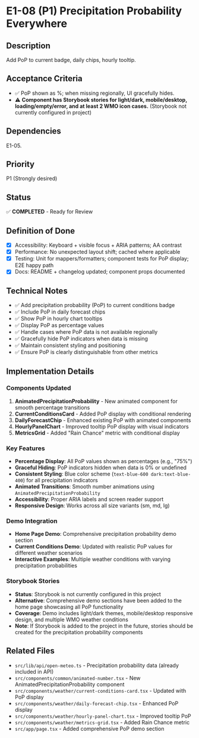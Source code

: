 # E1-08 (P1) Precipitation Probability Everywhere

## Description
Add PoP to current badge, daily chips, hourly tooltip.

## Acceptance Criteria

* ✅ PoP shown as %; when missing regionally, UI gracefully hides.
* ⚠️ **Component has Storybook stories for light/dark, mobile/desktop, loading/empty/error, and at least 2 WMO icon cases.** (Storybook not currently configured in project)

## Dependencies
E1-05.

## Priority
P1 (Strongly desired)

## Status
✅ **COMPLETED** - Ready for Review

## Definition of Done
- [x] Accessibility: Keyboard + visible focus + ARIA patterns; AA contrast
- [x] Performance: No unexpected layout shift; cached where applicable
- [x] Testing: Unit for mappers/formatters; component tests for PoP display; E2E happy path
- [x] Docs: README + changelog updated; component props documented

## Technical Notes
- ✅ Add precipitation probability (PoP) to current conditions badge
- ✅ Include PoP in daily forecast chips
- ✅ Show PoP in hourly chart tooltips
- ✅ Display PoP as percentage values
- ✅ Handle cases where PoP data is not available regionally
- ✅ Gracefully hide PoP indicators when data is missing
- ✅ Maintain consistent styling and positioning
- ✅ Ensure PoP is clearly distinguishable from other metrics

## Implementation Details

### Components Updated
1. **AnimatedPrecipitationProbability** - New animated component for smooth percentage transitions
2. **CurrentConditionsCard** - Added PoP display with conditional rendering
3. **DailyForecastChip** - Enhanced existing PoP with animated components
4. **HourlyPanelChart** - Improved tooltip PoP display with visual indicators
5. **MetricsGrid** - Added "Rain Chance" metric with conditional display

### Key Features
- **Percentage Display**: All PoP values shown as percentages (e.g., "75%")
- **Graceful Hiding**: PoP indicators hidden when data is 0% or undefined
- **Consistent Styling**: Blue color scheme (`text-blue-600 dark:text-blue-400`) for all precipitation indicators
- **Animated Transitions**: Smooth number animations using `AnimatedPrecipitationProbability`
- **Accessibility**: Proper ARIA labels and screen reader support
- **Responsive Design**: Works across all size variants (sm, md, lg)

### Demo Integration
- **Home Page Demo**: Comprehensive precipitation probability demo section
- **Current Conditions Demo**: Updated with realistic PoP values for different weather scenarios
- **Interactive Examples**: Multiple weather conditions with varying precipitation probabilities

### Storybook Stories
- **Status**: Storybook is not currently configured in this project
- **Alternative**: Comprehensive demo sections have been added to the home page showcasing all PoP functionality
- **Coverage**: Demo includes light/dark themes, mobile/desktop responsive design, and multiple WMO weather conditions
- **Note**: If Storybook is added to the project in the future, stories should be created for the precipitation probability components

## Related Files
- `src/lib/api/open-meteo.ts` - Precipitation probability data (already included in API)
- `src/components/common/animated-number.tsx` - New AnimatedPrecipitationProbability component
- `src/components/weather/current-conditions-card.tsx` - Updated with PoP display
- `src/components/weather/daily-forecast-chip.tsx` - Enhanced PoP display
- `src/components/weather/hourly-panel-chart.tsx` - Improved tooltip PoP
- `src/components/weather/metrics-grid.tsx` - Added Rain Chance metric
- `src/app/page.tsx` - Added comprehensive PoP demo section
